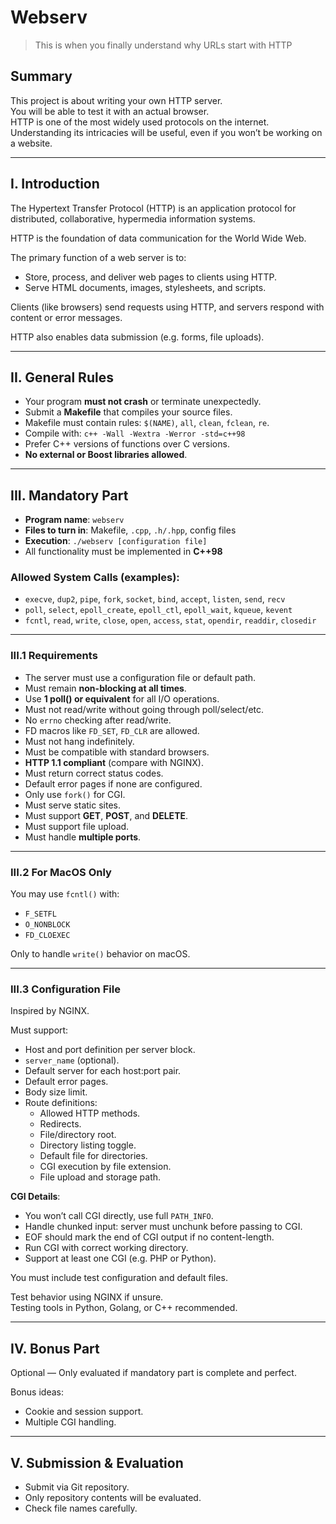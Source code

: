# Webserv

> This is when you finally understand why URLs start with HTTP

## Summary

This project is about writing your own HTTP server.  
You will be able to test it with an actual browser.  
HTTP is one of the most widely used protocols on the internet.  
Understanding its intricacies will be useful, even if you won’t be working on a website.

---

## I. Introduction

The Hypertext Transfer Protocol (HTTP) is an application protocol for distributed, collaborative, hypermedia information systems.

HTTP is the foundation of data communication for the World Wide Web.

The primary function of a web server is to:
- Store, process, and deliver web pages to clients using HTTP.
- Serve HTML documents, images, stylesheets, and scripts.

Clients (like browsers) send requests using HTTP, and servers respond with content or error messages.

HTTP also enables data submission (e.g. forms, file uploads).

---

## II. General Rules

- Your program **must not crash** or terminate unexpectedly.
- Submit a **Makefile** that compiles your source files.
- Makefile must contain rules: `$(NAME)`, `all`, `clean`, `fclean`, `re`.
- Compile with: `c++ -Wall -Wextra -Werror -std=c++98`
- Prefer C++ versions of functions over C versions.
- **No external or Boost libraries allowed**.

---

## III. Mandatory Part

- **Program name**: `webserv`
- **Files to turn in**: Makefile, `.cpp`, `.h/.hpp`, config files
- **Execution**: `./webserv [configuration file]`
- All functionality must be implemented in **C++98**

### Allowed System Calls (examples):

- `execve`, `dup2`, `pipe`, `fork`, `socket`, `bind`, `accept`, `listen`, `send`, `recv`
- `poll`, `select`, `epoll_create`, `epoll_ctl`, `epoll_wait`, `kqueue`, `kevent`
- `fcntl`, `read`, `write`, `close`, `open`, `access`, `stat`, `opendir`, `readdir`, `closedir`

---

### III.1 Requirements

- The server must use a configuration file or default path.
- Must remain **non-blocking at all times**.
- Use **1 poll() or equivalent** for all I/O operations.
- Must not read/write without going through poll/select/etc.
- No `errno` checking after read/write.
- FD macros like `FD_SET`, `FD_CLR` are allowed.
- Must not hang indefinitely.
- Must be compatible with standard browsers.
- **HTTP 1.1 compliant** (compare with NGINX).
- Must return correct status codes.
- Default error pages if none are configured.
- Only use `fork()` for CGI.
- Must serve static sites.
- Must support **GET**, **POST**, and **DELETE**.
- Must support file upload.
- Must handle **multiple ports**.

---

### III.2 For MacOS Only

You may use `fcntl()` with:
- `F_SETFL`
- `O_NONBLOCK`
- `FD_CLOEXEC`

Only to handle `write()` behavior on macOS.

---

### III.3 Configuration File

Inspired by NGINX.

Must support:
- Host and port definition per server block.
- `server_name` (optional).
- Default server for each host:port pair.
- Default error pages.
- Body size limit.
- Route definitions:
  - Allowed HTTP methods.
  - Redirects.
  - File/directory root.
  - Directory listing toggle.
  - Default file for directories.
  - CGI execution by file extension.
  - File upload and storage path.

**CGI Details**:
- You won’t call CGI directly, use full `PATH_INFO`.
- Handle chunked input: server must unchunk before passing to CGI.
- EOF should mark the end of CGI output if no content-length.
- Run CGI with correct working directory.
- Support at least one CGI (e.g. PHP or Python).

You must include test configuration and default files.

Test behavior using NGINX if unsure.  
Testing tools in Python, Golang, or C++ recommended.

---

## IV. Bonus Part

Optional — Only evaluated if mandatory part is complete and perfect.

Bonus ideas:
- Cookie and session support.
- Multiple CGI handling.

---

## V. Submission & Evaluation

- Submit via Git repository.
- Only repository contents will be evaluated.
- Check file names carefully.

